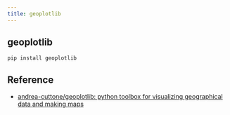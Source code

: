 ```yaml
---
title: geoplotlib
---
```


## geoplotlib

```
pip install geoplotlib
```

## Reference
* [andrea\-cuttone/geoplotlib: python toolbox for visualizing geographical data and making maps](https://github.com/andrea-cuttone/geoplotlib)
